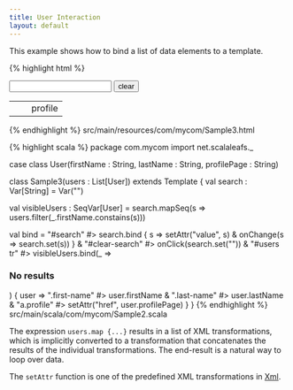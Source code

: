 ```yaml
---
title: User Interaction
layout: default
---
```


This example shows how to bind a list of data elements to a template.

{% highlight html %}
<html>
  <input id="search" type="text"/>
  <input id="clear-search" type="button" value="clear"/>
  <table id="users">
    <tr>
      <td><span class="first-name"/></td>
      <td><span class="last-name"/></td>
      <td><a class="profile">profile</a></td>
    </tr>
  </table>
</html>
{% endhighlight %}
<label>src/main/resources/com/mycom/Sample3.html</label>

{% highlight scala %}
package com.mycom
import net.scalaleafs._

case class User(firstName : String, lastName : String, profilePage : String)

class Sample3(users : List[User]) extends Template {
  val search : Var[String] = 
    Var("")
    
  val visibleUsers : SeqVar[User] = 
    search.mapSeq(s => users.filter(_.firstName.constains(s)))

  val bind = 
    "#search" #> search.bind { s => 
      setAttr("value", s) &
      onChange(s => search.set(s))
    } &
    "#clear-search" #> onClick(search.set("")) &
    "#users tr" #> visibleUsers.bind(_ => <h3>No results</h3>) { user =>
      ".first-name" #> user.firstName &
      ".last-name" #> user.lastName &
      "a.profile" #> setAttr("href", user.profilePage)
    } 
}
{% endhighlight %}
<label>src/main/scala/com/mycom/Sample2.scala</label>

The expression `users.map {...}` results in a list of XML transformations, which is
implicitly converted to a transformation that concatenates the results of the individual transformations. The end-result is a natural way to loop over data.

The `setAttr` function is one of the predefined XML transformations in [Xml](http://scalaleafs.net/api/index.html#net.scalaleafs.Xml$).
